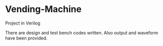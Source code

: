 # Vending-Machine
Project in Verilog

There are design and test bench codes written.
Also output and waveform have been provided.
